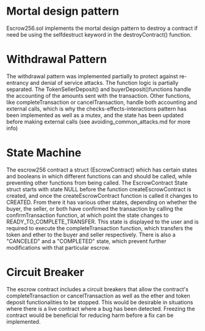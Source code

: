 <!-- A document called design_pattern_decisions.md that explains why you chose to use the design patterns that you did. -->

# Mortal design pattern 

Escrow256.sol implements the mortal design pattern to destroy a contract if need be using the selfdestruct keyword in the destroyContract() function.

# Withdrawal Pattern

The withdrawal pattern was implemented partially to protect against re-entrancy and denial of service attacks. The function logic is partially separated. The TokenSellerDeposit() and buyerDeposit()functions handle the accounting of the amounts sent with the transaction. Other functions, like completeTransaction or cancelTransaction, handle both accounting and external calls, which is why the checks-effects-interactions pattern has been implemented as well as a mutex, and the state has been updated before making external calls (see avoiding_common_attacks.md for more info)

# State Machine

The escrow256 contract a struct (EscrowContract) which has certain states and booleans in which  different functions can and should be called, while preventing other functions from being called. The EscrowContract State struct starts with state NULL before the function createEscrowContract is created, and once the createEscrowContract function is called it changes to CREATED. From there it has various other states, depending on whether the buyer, the seller, or both have confirmed the transaction by calling the confirmTransaction function, at which point the state changes to READY_TO_COMPLETE_TRANSFER. This state is displayed to the user and is required to execute the completeTransaction function, which transfers the token and ether to the buyer and seller respectively. There is also a "CANCELED" and a "COMPLETED" state, which prevent further modifications with that particular escrow.

# Circuit Breaker
The escrow contract includes a circuit breakers that allow the contract's completeTransaction or cancelTransaction as well as the ether and token deposit functionalities to be stopped. This would be desirable in situations where there is a live contract where a bug has been detected. Freezing the contract would be beneficial for reducing harm before a fix can be implemented.





